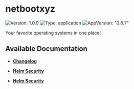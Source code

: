 # netbootxyz

![Version: 1.0.0](https://img.shields.io/badge/Version-1.0.0-informational?style=flat-square) ![Type: application](https://img.shields.io/badge/Type-application-informational?style=flat-square) ![AppVersion: "0.6.7"](https://img.shields.io/badge/AppVersion-"0.6.7"-informational?style=flat-square)

Your favorite operating systems in one place!

## Available Documentation

- [**Changelog**](CHANGELOG)

- [**Helm Security**](container-security)

- [**Helm Security**](helm-security)

